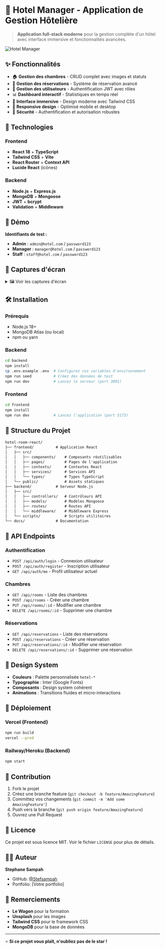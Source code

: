# 🏨 Hotel Manager - Application de Gestion Hôtelière

> **Application full-stack moderne** pour la gestion complète d'un hôtel avec interface immersive et fonctionnalités avancées.

![Hotel Manager](https://images.unsplash.com/photo-1566073771259-6a8506099945?w=800&h=400&fit=crop&crop=center)

## ✨ Fonctionnalités

- 🏠 **Gestion des chambres** - CRUD complet avec images et statuts
- 📅 **Gestion des réservations** - Système de réservation avancé
- 👥 **Gestion des utilisateurs** - Authentification JWT avec rôles
- 📊 **Dashboard interactif** - Statistiques en temps réel
- 🎨 **Interface immersive** - Design moderne avec Tailwind CSS
- 📱 **Responsive design** - Optimisé mobile et desktop
- 🔐 **Sécurité** - Authentification et autorisation robustes

## 🚀 Technologies

### Frontend
- **React 18** + **TypeScript**
- **Tailwind CSS** + **Vite**
- **React Router** + **Context API**
- **Lucide React** (icônes)

### Backend
- **Node.js** + **Express.js**
- **MongoDB** + **Mongoose**
- **JWT** + **bcrypt**
- **Validation** + **Middleware**

## 🎯 Démo

**Identifiants de test :**
- **Admin** : `admin@hotel.com` / `password123`
- **Manager** : `manager@hotel.com` / `password123`
- **Staff** : `staff@hotel.com` / `password123`

## 📱 Captures d'écran

<details>
<summary>🖼️ Voir les captures d'écran</summary>

### Dashboard Principal
![Dashboard](./frontend/public/images/dashboard.jpg)

### Gestion des Chambres
![Gestion des Chambres](./frontend/public/images/chambres.jpg)

### Interface de Réservation
![Interface de Réservation](./frontend/public/images/reservations.jpg)

</details>

## 🛠️ Installation

### Prérequis
- Node.js 18+
- MongoDB Atlas (ou local)
- npm ou yarn

### Backend
```bash
cd backend
npm install
cp .env.example .env  # Configurez vos variables d'environnement
npm run seed          # Créez des données de test
npm run dev           # Lancez le serveur (port 3001)
```

### Frontend
```bash
cd frontend
npm install
npm run dev           # Lancez l'application (port 5173)
```

## 📁 Structure du Projet

```
hotel-room-react/
├── frontend/          # Application React
│   ├── src/
│   │   ├── components/    # Composants réutilisables
│   │   ├── pages/         # Pages de l'application
│   │   ├── contexts/      # Contextes React
│   │   ├── services/      # Services API
│   │   └── types/         # Types TypeScript
│   └── public/            # Assets statiques
├── backend/           # Serveur Node.js
│   ├── src/
│   │   ├── controllers/   # Contrôleurs API
│   │   ├── models/        # Modèles Mongoose
│   │   ├── routes/        # Routes API
│   │   └── middleware/    # Middleware Express
│   └── scripts/           # Scripts utilitaires
└── docs/              # Documentation
```

## 🔧 API Endpoints

### Authentification
- `POST /api/auth/login` - Connexion utilisateur
- `POST /api/auth/register` - Inscription utilisateur
- `GET /api/auth/me` - Profil utilisateur actuel

### Chambres
- `GET /api/rooms` - Liste des chambres
- `POST /api/rooms` - Créer une chambre
- `PUT /api/rooms/:id` - Modifier une chambre
- `DELETE /api/rooms/:id` - Supprimer une chambre

### Réservations
- `GET /api/reservations` - Liste des réservations
- `POST /api/reservations` - Créer une réservation
- `PUT /api/reservations/:id` - Modifier une réservation
- `DELETE /api/reservations/:id` - Supprimer une réservation

## 🎨 Design System

- **Couleurs** : Palette personnalisée `hotel-*`
- **Typographie** : Inter (Google Fonts)
- **Composants** : Design system cohérent
- **Animations** : Transitions fluides et micro-interactions

## 🚀 Déploiement

### Vercel (Frontend)
```bash
npm run build
vercel --prod
```

### Railway/Heroku (Backend)
```bash
npm start
```

## 🤝 Contribution

1. Fork le projet
2. Créez une branche feature (`git checkout -b feature/AmazingFeature`)
3. Committez vos changements (`git commit -m 'Add some AmazingFeature'`)
4. Push vers la branche (`git push origin feature/AmazingFeature`)
5. Ouvrez une Pull Request

## 📄 Licence

Ce projet est sous licence MIT. Voir le fichier `LICENSE` pour plus de détails.

## 👨‍💻 Auteur

**Stephane Sampah**
- GitHub: [@Stefsampah](https://github.com/Stefsampah)
- Portfolio: [Votre portfolio]

## 🙏 Remerciements

- **Le Wagon** pour la formation
- **Unsplash** pour les images
- **Tailwind CSS** pour le framework CSS
- **MongoDB** pour la base de données

---

⭐ **Si ce projet vous plaît, n'oubliez pas de le star !**
